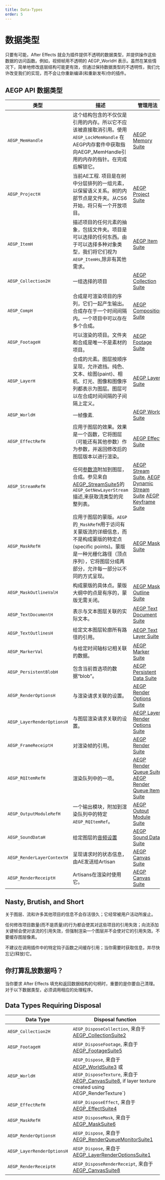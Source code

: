 ```yaml
---
title: Data-Types
order: 5
---
```


# 数据类型

只要有可能，After Effects 就会为插件提供不透明的数据类型，并提供操作这些数据的访问函数。例如，视频帧用不透明的 AEGP_WorldH 表示。虽然在某些情况下，简单地修改底层结构可能更有效，但通过保持数据类型的不透明性，我们允许改变我们的实现，而不会让你重新编译(和重新发布)你的插件。

## AEGP API 数据类型

|类型 | 描述 | 管理用法  |
| --- | --- | --- |
| `AEGP_MemHandle` | 这个结构包含的不仅仅是引用的内存。所以它不应该被直接取消引用。使用 `AEGP_LockMemHandle` 在AEGP内存套件中获取指向AEGP_MemHandle引用的内存的指针。在完成后解锁它。  | [AEGP Memory Suite](../aegps/aegp-suites.html)  |
| `AEGP_ProjectH`  | 当前AE工程. 项目是在树中分层排列的一组元素，以保留语义关系。树的内部节点是文件夹。从CS6开始，将只有一个开放项目。 | [AEGP Project Suite](../aegps/aegp-suites.html)  |
| `AEGP_ItemH` |描述项目的任何元素的抽象，包括文件夹。项目是可以选择的任何东西。由于可以选择多种对象类型，我们将它们视为`AEGP_ItemHs`,除非有其他需求。 | [AEGP Item Suite](../aegps/aegp-suites.html)  |
| `AEGP_Collection2H`  |一组选择的项目| [AEGP Collection Suite](../aegps/aegp-suites.html)  |
| `AEGP_CompH` | 合成是可渲染项目的序列，它们一起产生输出。合成存在于一个时间间隔内。一个项目中可以存在多个合成。 | [AEGP Composition Suite](../aegps/aegp-suites.html)  |
| `AEGP_FootageH`  | 可以渲染的项目。文件夹和合成是唯一不是素材的项目。  | [AEGP Footage Suite](../aegps/aegp-suites.html)  |
| `AEGP_LayerH`  | 合成的元素。图层按顺序呈现，允许遮挡。纯色、文本、绘图(paint)、相机、灯光、图像和图像序列都表示为图层。图层可以在合成时间间隔的子间隔上定义。   | [AEGP Layer Suite](../aegps/aegp-suites.html)  |
| `AEGP_WorldH`  | 一帧像素. | [AEGP World Suite](../aegps/aegp-suites.html)  |
| `AEGP_EffectRefH`  | 应用于图层的效果。效果是一个函数，它将图层（可能还有其他参数）作为参数，并返回修改后的图层版本以进行渲染。   | [AEGP Effect Suite](../aegps/aegp-suites.html)  |
| `AEGP_StreamRefH`  | 任何[参数流](../aegps/aegp-suites.html)附加到图层，合成。参见来自[AEGP_StreamSuite5](../aegps/aegp-suites.html)的`AEGP_GetNewLayerStream`描述,来获取流类型的完整列表。| [AEGP Stream Suite](../aegps/aegp-suites.html), [AEGP Dynamic Stream Suite](../aegps/aegp-suites.html) [AEGP Keyframe Suite](../aegps/aegp-suites.html) |
| `AEGP_MaskRefH`  | 应用于图层的蒙版。`AEGP`的`_MaskRefH`用于访问有关蒙版流的详细信息，而不是构成蒙版的特定点(specific points)。蒙版是一种光栅化路径（顶点序列），它将图层分成两部分，允许每一部分以不同的方式呈现。 | [AEGP Mask Suite](../aegps/aegp-suites.html)  |
| `AEGP_MaskOutlineValH` | 构成蒙版的具体点。蒙版大纲中的点是有序的，蒙版无需关闭。| [AEGP Mask Outline Suite](../aegps/aegp-suites.html)  |
| `AEGP_TextDocumentH` | 表示与文本图层关联的实际文本。 | [AEGP Text Document Suite](../aegps/aegp-suites.html)  |
| `AEGP_TextOutlinesH` | 给定文本图层轮廓所有路径的引用。  | [AEGP Text Layer Suite](../aegps/aegp-suites.html)  |
| `AEGP_MarkerVal` | 与给定时间轴标记相关联的数据。  | [AEGP Marker Suite](../aegps/aegp-suites.html)  |
| `AEGP_PersistentBlobH` | 包含当前首选项的数据“blob”。 | [AEGP Persistent Data Suite](../aegps/aegp-suites.html)  |
| `AEGP_RenderOptionsH`  | 与渲染请求关联的设置。 | [AEGP Render Options Suite](../aegps/aegp-suites.html)  |
| `AEGP_LayerRenderOptionsH` | 与图层渲染请求关联的设置。 | [AEGP Layer Render Options Suite](../aegps/aegp-suites.html)  |
| `AEGP_FrameReceiptH` | 对渲染帧的引用。  | [AEGP Render Suite](../aegps/aegp-suites.html)  |
| `AEGP_RQItemRefH`  | 渲染队列中的一项。 | [AEGP Render Queue Suite](../aegps/aegp-suites.html) [AEGP Render Queue Item Suite](../aegps/aegp-suites.html) |
| `AEGP_OutputModuleRefH`  | 一个输出模块，附加到渲染队列中的特定`AEGP_RQItemRef`。 | [AEGP Output Module Suite](../aegps/aegp-suites.html)  |
| `AEGP_SoundDataH`  | 给定图层的[音频设置](../aegps/aegp-suites.html) | [AEGP Sound Data Suite](../aegps/aegp-suites.html)  |
| `AEGP_RenderLayerContextH` | 呈现请求时的状态信息，由AE发送给Artisan  | [AEGP Canvas Suite](../artisans/artisan-data-types.html)  |
| `AEGP_RenderReceiptH`  | Artisans在渲染时使用它。| [AEGP Canvas Suite](../artisans/artisan-data-types.html)  |

## Nasty, Brutish, and Short

关于图层、流和许多其他项目的信息不会存活很久；它经常被用户活动所废止。

任何修改项目数量(而不是质量)的行为都会使其对这些项目的引用失效；向流添加关键帧会使对该流的引用失效，但强制渲染一个图层并不会使对它的引用失效。不要缓存图层像素。

不建议在调用插件中的特定钩子函数之间缓存引用；当你需要时获取信息，并尽快忘记(释放)它。

## 你打算乱放数据吗？

当你要求 After Effects 填充和返回数据结构的句柄时，重要的是你要自己清理。对于以下数据类型，必须调用相应的处理程序。

## Data Types Requiring Disposal

| **Data Type**  | **Disposal function**  |
| --- | --- |
| `AEGP_Collection2H`  | `AEGP_DisposeCollection`, 来自于[AEGP_CollectionSuite2](../aegps/aegp-suites.html)  |
| `AEGP_FootageH`  | `AEGP_DisposeFootage`, 来自于[AEGP_FootageSuite5](../aegps/aegp-suites.html) |
| `AEGP_WorldH`  | `AEGP_Dispose`, 来自于 [AEGP_WorldSuite3](../aegps/aegp-suites.html) 或 `AEGP_DisposeTexture`, 来自于 [AEGP_CanvasSuite8](../artisans/artisan-data-types.html), if layer texture created using AEGP_RenderTexture`) |
| `AEGP_EffectRefH`  | `AEGP_DisposeEffect`, 来自于[AEGP_EffectSuite4](../aegps/aegp-suites.html)  |
| `AEGP_MaskRefH`  | `AEGP_DisposeMask`, 来自于[AEGP_MaskSuite6](../aegps/aegp-suites.html)  |
| `AEGP_RenderOptionsH`  | `AEGP_Dispose`, 来自于[AEGP_RenderQueueMonitorSuite1](../aegps/aegp-suites.html)  |
| `AEGP_LayerRenderOptionsH` | `AEGP_Dispose`, 来自于[AEGP_LayerRenderOptionsSuite1](../aegps/aegp-suites.html)  |
| `AEGP_RenderReceiptH`  | `AEGP_DisposeRenderReceipt`, 来自于[AEGP_CanvasSuite8](../artisans/artisan-data-types.html) |
